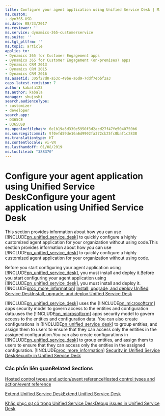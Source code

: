 ```yaml
---
title: Configure your agent application using Unified Service Desk | MicrosoftDocs
ms.custom:
- dyn365-USD
ms.date: 08/23/2017
ms.reviewer: ''
ms.service: dynamics-365-customerservice
ms.suite: ''
ms.tgt_pltfrm: ''
ms.topic: article
applies_to:
- Dynamics 365 for Customer Engagement apps
- Dynamics 365 for Customer Engagement (on-premises) apps
- Dynamics CRM 2013
- Dynamics CRM 2015
- Dynamics CRM 2016
ms.assetid: 305f27d0-a53c-49be-a6d9-7ddf7ebbf2a3
caps.latest.revision: 7
author: kabala123
ms.author: kabala
manager: shujoshi
search.audienceType:
- customizer
- developer
search.app:
- D365CE
- D365USD
ms.openlocfilehash: 6e1b19a3d330e5950f3d2acd27f47fe5040750b6
ms.sourcegitcommit: 9f0efd59de16a6d9902fa372cb25fc0baf1c2838
ms.translationtype: HT
ms.contentlocale: vi-VN
ms.lasthandoff: 01/08/2019
ms.locfileid: "388370"
---
```

# <a name="configure-your-agent-application-using-unified-service-desk"></a><span data-ttu-id="4d693-102">Configure your agent application using Unified Service Desk</span><span class="sxs-lookup"><span data-stu-id="4d693-102">Configure your agent application using Unified Service Desk</span></span>
<span data-ttu-id="4d693-103">This section provides information about how you can use [!INCLUDE[pn_unified_service_desk](../includes/pn-unified-service-desk.md)] to quickly configure a highly customized agent application for your organization without using code.</span><span class="sxs-lookup"><span data-stu-id="4d693-103">This section provides information about how you can use [!INCLUDE[pn_unified_service_desk](../includes/pn-unified-service-desk.md)] to quickly configure a highly customized agent application for your organization without using code.</span></span>  
  
 <span data-ttu-id="4d693-104">Before you start configuring your agent application using [!INCLUDE[pn_unified_service_desk](../includes/pn-unified-service-desk.md)], you must install and deploy it.</span><span class="sxs-lookup"><span data-stu-id="4d693-104">Before you start configuring your agent application using [!INCLUDE[pn_unified_service_desk](../includes/pn-unified-service-desk.md)], you must install and deploy it.</span></span> [!INCLUDE[proc_more_information](../includes/proc-more-information.md)] <span data-ttu-id="4d693-105">[Install, upgrade, and deploy Unified Service Desk](admin/install-upgrade-deploy-unified-service-desk.md)</span><span class="sxs-lookup"><span data-stu-id="4d693-105">[Install, upgrade, and deploy Unified Service Desk](admin/install-upgrade-deploy-unified-service-desk.md)</span></span>  
  
 [!INCLUDE[pn_unified_service_desk](../includes/pn-unified-service-desk.md)] <span data-ttu-id="4d693-106">uses the [!INCLUDE[pn_microsoftcrm](../includes/pn-microsoftcrm.md)] apps security model to govern access to the entities and configuration data.</span><span class="sxs-lookup"><span data-stu-id="4d693-106">uses the [!INCLUDE[pn_microsoftcrm](../includes/pn-microsoftcrm.md)] apps security model to govern access to the entities and configuration data.</span></span> <span data-ttu-id="4d693-107">You can also create configurations in [!INCLUDE[pn_unified_service_desk](../includes/pn-unified-service-desk.md)] to group entities, and assign them to users to ensure that they can access only the entities in the assigned configuration.</span><span class="sxs-lookup"><span data-stu-id="4d693-107">You can also create configurations in [!INCLUDE[pn_unified_service_desk](../includes/pn-unified-service-desk.md)] to group entities, and assign them to users to ensure that they can access only the entities in the assigned configuration.</span></span> [!INCLUDE[proc_more_information](../includes/proc-more-information.md)] <span data-ttu-id="4d693-108">[Security in Unified Service Desk](admin/security-unified-service-desk.md)</span><span class="sxs-lookup"><span data-stu-id="4d693-108">[Security in Unified Service Desk](admin/security-unified-service-desk.md)</span></span>  
  
 
### <a name="related-sections"></a><span data-ttu-id="4d693-109">Các phần liên quan</span><span class="sxs-lookup"><span data-stu-id="4d693-109">Related Sections</span></span>  
 [<span data-ttu-id="4d693-110">Hosted control types and action/event reference</span><span class="sxs-lookup"><span data-stu-id="4d693-110">Hosted control types and action/event reference</span></span>](../unified-service-desk/hosted-control-types-action-event-reference.md)  
  
 [<span data-ttu-id="4d693-111">Extend Unified Service Desk</span><span class="sxs-lookup"><span data-stu-id="4d693-111">Extend Unified Service Desk</span></span>](../unified-service-desk/extend-unified-service-desk.md)  
  
 [<span data-ttu-id="4d693-112">Khắc phục sự cố trong Unified Service Desk</span><span class="sxs-lookup"><span data-stu-id="4d693-112">Debug issues in Unified Service Desk</span></span>](../unified-service-desk/debug-issues-unified-service-desk.md)
